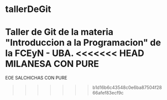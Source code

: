# tallerDeGit

Taller de Git de la materia "Introduccion a la Programacion" de la FCEyN - UBA.
<<<<<<< HEAD
MILANESA CON PURE
=======
 EOE SALCHICHAS CON PURE
>>>>>>> b1d16b6c43548c0e6ba87504f2866afef83ecf9c
